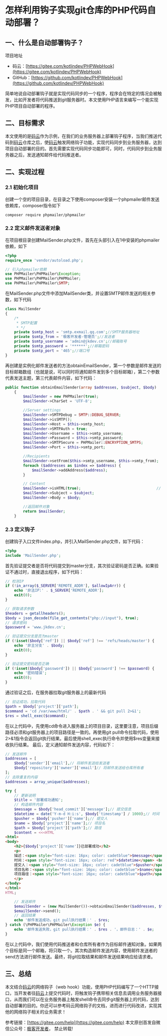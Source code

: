 # 怎样利用钩子实现git仓库的PHP代码自动部署？

## 一、什么是自动部署钩子？

项目地址

- 码云：[https://gitee.com/kotlindev/PHPWebHook](https://gitee.com/kotlindev/PHPWebHook)
- GitHub：[https://github.com/kotlindev/PHPWebHook](https://github.com/kotlindev/PHPWebHook)

简单地说自动部署钩子就是实现代码同步的一个程序，程序会在特定的情况会被触发，比如开发者将代码推送到git服务器时。本文使用PHP语言来编写一个能实现PHP项目自动部署的程序。

## 二、目标需求

本文使用的是[码云](https://gitee.com)作为示例，在我们的业务服务器上部署钩子程序，当我们推送代码到[码云](https://gitee.com)仓库之后，使[码云](https://gitee.com)触发网络钩子功能，实现代码同步到业务服务器，达到项目自动部署的目的。首先需要实现代码同步功能即可，同时，代码同步到业务服务器之后，发送通知邮件给代码推送者。

## 二、实现过程

### 2.1 初始化项目

创建一个空的项目目录，在目录之下使用composer安装一个phpmailer邮件发送依赖库，composer指令如下

```shell
composer require phpmailer/phpmailer
```

### 2.2 定义邮件发送者对象

在项目根目录创建MailSender.php文件，首先在头部引入在1中安装的phpmailer依赖，如下

```php
<?php
require_once 'vendor/autoload.php';

// 引入phpmailer依赖
use PHPMailer\PHPMailer\Exception;
use PHPMailer\PHPMailer\PHPMailer;
use PHPMailer\PHPMailer\SMTP;
```

在MailSender.php文件中添加MailSender类，并设置SMTP邮件发送的相关参数，如下代码

```php
class MailSender
{
    /*
     * SMTP配置
     * */
    private $smtp_host = 'smtp.exmail.qq.com';//SMTP服务器地址
    private $smtp_from = '极客开发者-管理员';//发送者
    private $smtp_username = 'admin@jkdev.cn';//邮箱账号
    private $smtp_password = '******';//邮箱密码
    private $smtp_port = '465';//端口号
}
```

再创建是实例化邮件发送者的方法obtainEmailSender，第一个参数是邮件发送的目标邮箱数组（也就是说，可以同时将通知邮件发到多个目标邮箱），第二个参数代表发送主题，第三代表邮件内容，如下代码：

```php
public function obtainEmailSender(array $addresses, $subject, $body)
    {
        $mailSender = new PHPMailer(true);
        $mailSender->CharSet = 'UTF-8';

        //Server settings
        $mailSender->SMTPDebug = SMTP::DEBUG_SERVER;                       // Enable verbose debug output
        $mailSender->isSMTP();                                             // Send using SMTP
        $mailSender->Host = $this->smtp_host;                              // Set the SMTP server to send through
        $mailSender->SMTPAuth = true;                                      // Enable SMTP authentication
        $mailSender->Username = $this->smtp_username;                      // SMTP username
        $mailSender->Password = $this->smtp_password;                      // SMTP password
        $mailSender->SMTPSecure = PHPMailer::ENCRYPTION_SMTPS;             // Enable TLS encryption; `PHPMailer::ENCRYPTION_SMTPS` also accepted
        $mailSender->Port = $this->smtp_port;                              // TCP port to connect to

        //Recipients
        $mailSender->setFrom($this->smtp_username, $this->smtp_from);
        foreach ($addresses as $index => $address) {
            $mailSender->addAddress($address);                             // Name is optional
        }

        // Content
        $mailSender->isHTML(true);                                  // Set email format to HTML
        $mailSender->Subject = $subject;
        $mailSender->Body = $body;

        //返回邮件对象
        return $mailSender;
    }
```

### 2.3 定义钩子

创建钩子入口文件index.php，并引入MailSender.php文件，如下代码：

```php
<?php
include 'MailSender.php';
```

首先验证提交者是否将代码提交到master分支，其次验证密码是否正确。如果验证不通过时，直接退出程序，如下代码：

```php
// 检测IP
if (!in_array($_SERVER['REMOTE_ADDR'], $allowIpArr)) {
    echo '非法IP:' . $_SERVER['REMOTE_ADDR'];
    exit(0);
}

// 获取请求参数
$headers = getallheaders();
$body = json_decode(file_get_contents("php://input"), true);
// 请求密码
$password = 'www.jkdev.cn';

// 验证提交分支是否为master
if (!isset($body['ref']) || $body['ref'] !== 'refs/heads/master') {
    echo '非主分支' . $body;
    exit(0);
}

// 验证提交密码是否正确
if (!isset($body['password']) || $body['password'] !== $password) {
    echo '密码错误';
    exit(0);
}
```

通过验证之后，在服务器拉取git服务器上的最新代码

```php
// 验证成功，拉取代码
$path = $body['project']['path'];
$command = 'cd /var/www/html/' . $path . ' && git pull 2>&1';
$res = shell_exec($command);
```

在以上代码中，先使用cd命令进入服务器上的项目目录，这里要注意，项目后缀路径必须和git服务器上的项目路径是一致的。再使用git pull命令拉取代码，使用2>&1指令会返回git执行结果。最后使用shell_exec执行命令并使用$res变量来接收执行结果。
最后，定义通知邮件发送内容，代码如下：

```php
// 发送邮件
$addresses = [
    $body['sender']['email'],// 将邮件发送给发送者
    $body['repository']['owner']['email']// 将邮件发送给仓库所有者
];
// 去除重复的内容
$addresses = array_unique($addresses);

try {
    // 更新说明
    $title = '部署成功通知';
    // 构造邮件内容
    $message = $body['head_commit']['message'];// 提交信息
    $datetime = date('Y-m-d H:i:s', $body['timestamp'] / 1000);// 时间
    $pusher = $body['pusher']['name'];// 提交人
    $name = $body['project']['name'];// 项目名
    $path = $body['project']['path'];// 路径
    $content = <<<HTML
<html>
<body>
    <h2>{$body['project']['name']}已部署成功</h2>
    <p>
    描述：<span style="font-size: 16px; color: cadetblue">$message</span> <br>
    时间：<span style="font-size: 16px; color: red">$datetime</span> <br>
    提交人：<span style="font-size: 16px; color: cadetblue">$pusher</span> <br>
    项目名称：<span style="font-size: 16px; color: cadetblue">$name</span> <br> 
    项目路径：<span style="font-size: 16px; color: cadetblue">$path</span>
    </p>
</body>
</html>
HTML;

    // 发送邮件
    $emailSender = (new MailSender())->obtainEmailSender($addresses, $title, $content);
    $emailSender->send();
    // 返回结果
    echo '邮件发送成功，git pull执行结果：' . $res;
} catch (\PHPMailer\PHPMailer\Exception $e) {
    echo '邮件发送失败，git pull执行结果：' . $res . '，邮件日志：' . $e;
}
```

在以上代码中，我们使用代码推送者和仓库所有者作为目标邮件通知对象。如果两个目标是同一个邮箱，将只取一个。其次构造邮件发送内容，使用邮件发送者的send方法进行邮件发送。最终，将git拉取结果和邮件发送结果响应给请求者。

## 三、总结

本文结合[码云](https://gitee.com)的网络钩子（web hook）功能，使用PHP代码编写了一个HTTP接口，当开发者往[码云](https://gitee.com)上提交代码时，将触发钩子携带相关信息去调用业务服务器接口，从而我们可以在业务服务器上触发shell命令去同步git服务器上的代码，达到自动部署的目的。你还可以参考码云网络钩子的文档，进而进行代码改进，实现其他的网络钩子相关的业务需求！

参考链接：[https://gitee.com/help](https://gitee.com/help)
本文原创首发自微信公众号：[极客开发者](https://blog.jkdev.cn/usr/uploads/2017/11/612527812.jpg)，
禁止转载!
